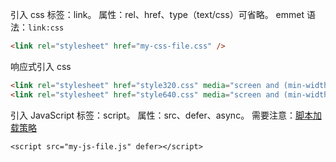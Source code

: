 

引入 css
标签：link。
属性：rel、href、type（text/css）可省略。
emmet 语法：`link:css`
``` html
<link rel="stylesheet" href="my-css-file.css" />
```
响应式引入 css
``` html
<link rel="stylesheet" href="style320.css" media="screen and (min-width:320px)">
<link rel="stylesheet" href="style640.css" media="screen and (min-width:640px)">
```

引入 JavaScript
标签：script。
属性：src、defer、async。
需要注意：[脚本加载策略](https://developer.mozilla.org/zh-CN/docs/Learn/JavaScript/First_steps/What_is_JavaScript#%E8%84%9A%E6%9C%AC%E8%B0%83%E7%94%A8%E7%AD%96%E7%95%A5)
```
<script src="my-js-file.js" defer></script>
```